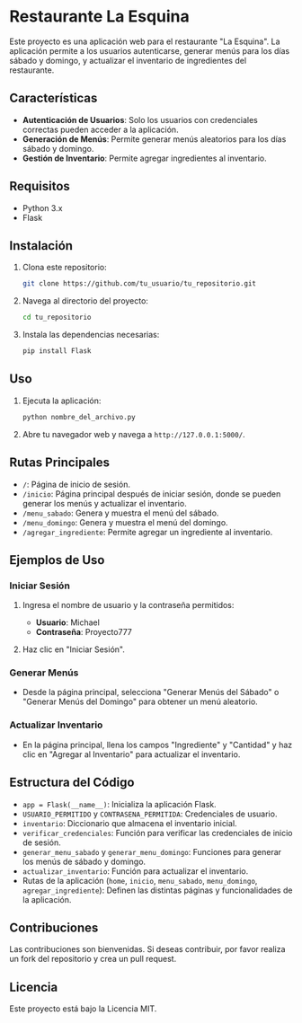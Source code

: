 # Restaurante La Esquina

Este proyecto es una aplicación web para el restaurante "La Esquina". La aplicación permite a los usuarios autenticarse, generar menús para los días sábado y domingo, y actualizar el inventario de ingredientes del restaurante.

## Características

- **Autenticación de Usuarios**: Solo los usuarios con credenciales correctas pueden acceder a la aplicación.
- **Generación de Menús**: Permite generar menús aleatorios para los días sábado y domingo.
- **Gestión de Inventario**: Permite agregar ingredientes al inventario.

## Requisitos

- Python 3.x
- Flask

## Instalación

1. Clona este repositorio:
    ```sh
    git clone https://github.com/tu_usuario/tu_repositorio.git
    ```
2. Navega al directorio del proyecto:
    ```sh
    cd tu_repositorio
    ```
3. Instala las dependencias necesarias:
    ```sh
    pip install Flask
    ```

## Uso

1. Ejecuta la aplicación:
    ```sh
    python nombre_del_archivo.py
    ```
2. Abre tu navegador web y navega a `http://127.0.0.1:5000/`.

## Rutas Principales

- `/`: Página de inicio de sesión.
- `/inicio`: Página principal después de iniciar sesión, donde se pueden generar los menús y actualizar el inventario.
- `/menu_sabado`: Genera y muestra el menú del sábado.
- `/menu_domingo`: Genera y muestra el menú del domingo.
- `/agregar_ingrediente`: Permite agregar un ingrediente al inventario.

## Ejemplos de Uso

### Iniciar Sesión

1. Ingresa el nombre de usuario y la contraseña permitidos:
    - **Usuario**: Michael
    - **Contraseña**: Proyecto777

2. Haz clic en "Iniciar Sesión".

### Generar Menús

- Desde la página principal, selecciona "Generar Menús del Sábado" o "Generar Menús del Domingo" para obtener un menú aleatorio.

### Actualizar Inventario

- En la página principal, llena los campos "Ingrediente" y "Cantidad" y haz clic en "Agregar al Inventario" para actualizar el inventario.

## Estructura del Código

- `app = Flask(__name__)`: Inicializa la aplicación Flask.
- `USUARIO_PERMITIDO` y `CONTRASENA_PERMITIDA`: Credenciales de usuario.
- `inventario`: Diccionario que almacena el inventario inicial.
- `verificar_credenciales`: Función para verificar las credenciales de inicio de sesión.
- `generar_menu_sabado` y `generar_menu_domingo`: Funciones para generar los menús de sábado y domingo.
- `actualizar_inventario`: Función para actualizar el inventario.
- Rutas de la aplicación (`home`, `inicio`, `menu_sabado`, `menu_domingo`, `agregar_ingrediente`): Definen las distintas páginas y funcionalidades de la aplicación.

## Contribuciones

Las contribuciones son bienvenidas. Si deseas contribuir, por favor realiza un fork del repositorio y crea un pull request.

## Licencia

Este proyecto está bajo la Licencia MIT.
